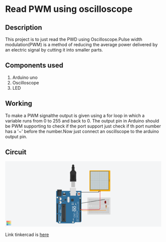 # Read PWM using oscilloscope
## Description
This project is to just read the PWD using Oscilloscope.Pulse width modulation(PWM) is a method of reducing the average power delivered by an electric signal by cutting it into smaller parts.
## Components used
1. Arduino uno
2. Oscilloscope
3. LED
## Working
To make a PWM signalthe output is given using a for loop in which a variable runs from 0 to 255 and back to 0. The output pin in Arduino should be PWM supporting to check if the port support just check if th port number has a '~' before the number.Now just connect an oscillscope to the arduino output pin.
## Circuit
![alt text](./task3/1.png)


Link tinkercad is [here](https://www.tinkercad.com/things/20TEoDCqiO9-task-31/editel?sharecode=Sf0qzseVuHf0Oe3tLvUaJjz6cNC_zYoMGFroTN3-yD4)
